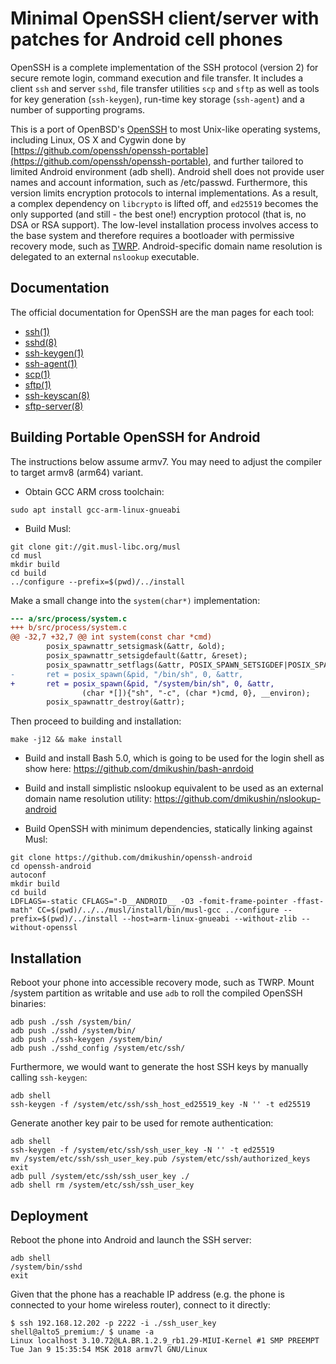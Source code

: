 # Minimal OpenSSH client/server with patches for Android cell phones

OpenSSH is a complete implementation of the SSH protocol (version 2) for secure remote login, command execution and file transfer. It includes a client ``ssh`` and server ``sshd``, file transfer utilities ``scp`` and ``sftp`` as well as tools for key generation (``ssh-keygen``), run-time key storage (``ssh-agent``) and a number of supporting programs.

This is a port of OpenBSD's [OpenSSH](https://openssh.com) to most Unix-like operating systems, including Linux, OS X and Cygwin done by [https://github.com/openssh/openssh-portable](https://github.com/openssh/openssh-portable), and further tailored to limited Android environment (adb shell). Android shell does not provide user names and account information, such as /etc/passwd. Furthermore, this version limits encryption protocols to internal implementations. As a result, a complex dependency on `libcrypto` is lifted off, and `ed25519` becomes the only supported (and still - the best one!) encryption protocol (that is, no DSA or RSA support). The low-level installation process involves access to the base system and therefore requires a bootloader with permissive recovery mode, such as [TWRP](https://github.com/TeamWin/Team-Win-Recovery-Project). Android-specific domain name resolution is delegated to an external `nslookup` executable.

## Documentation

The official documentation for OpenSSH are the man pages for each tool:

* [ssh(1)](https://man.openbsd.org/ssh.1)
* [sshd(8)](https://man.openbsd.org/sshd.8)
* [ssh-keygen(1)](https://man.openbsd.org/ssh-keygen.1)
* [ssh-agent(1)](https://man.openbsd.org/ssh-agent.1)
* [scp(1)](https://man.openbsd.org/scp.1)
* [sftp(1)](https://man.openbsd.org/sftp.1)
* [ssh-keyscan(8)](https://man.openbsd.org/ssh-keyscan.8)
* [sftp-server(8)](https://man.openbsd.org/sftp-server.8)

## Building Portable OpenSSH for Android

The instructions below assume armv7. You may need to adjust the compiler to target armv8 (arm64) variant.

* Obtain GCC ARM cross toolchain:

```
sudo apt install gcc-arm-linux-gnueabi
```

* Build Musl:

```
git clone git://git.musl-libc.org/musl
cd musl
mkdir build
cd build
../configure --prefix=$(pwd)/../install
```

Make a small change into the `system(char*)` implementation:


```patch
--- a/src/process/system.c
+++ b/src/process/system.c
@@ -32,7 +32,7 @@ int system(const char *cmd)
        posix_spawnattr_setsigmask(&attr, &old);
        posix_spawnattr_setsigdefault(&attr, &reset);
        posix_spawnattr_setflags(&attr, POSIX_SPAWN_SETSIGDEF|POSIX_SPAWN_SETSIGMASK);
-       ret = posix_spawn(&pid, "/bin/sh", 0, &attr,
+       ret = posix_spawn(&pid, "/system/bin/sh", 0, &attr,
                (char *[]){"sh", "-c", (char *)cmd, 0}, __environ);
        posix_spawnattr_destroy(&attr);

```

Then proceed to building and installation:

```
make -j12 && make install
```

* Build and install Bash 5.0, which is going to be used for the login shell as show here: https://github.com/dmikushin/bash-anrdoid

* Build and install simplistic nslookup equivalent to be used as an external domain name resolution utility: https://github.com/dmikushin/nslookup-android

* Build OpenSSH with minimum dependencies, statically linking against Musl:

```
git clone https://github.com/dmikushin/openssh-android
cd openssh-android
autoconf
mkdir build
cd build
LDFLAGS=-static CFLAGS="-D__ANDROID__ -O3 -fomit-frame-pointer -ffast-math" CC=$(pwd)/../../musl/install/bin/musl-gcc ../configure --prefix=$(pwd)/../install --host=arm-linux-gnueabi --without-zlib --without-openssl
```

## Installation

Reboot your phone into accessible recovery mode, such as TWRP. Mount /system partition as writable and use `adb` to roll the compiled OpenSSH binaries:

```
adb push ./ssh /system/bin/
adb push ./sshd /system/bin/
adb push ./ssh-keygen /system/bin/
adb push ./sshd_config /system/etc/ssh/
```

Furthermore, we would want to generate the host SSH keys by manually calling `ssh-keygen`:

```
adb shell
ssh-keygen -f /system/etc/ssh/ssh_host_ed25519_key -N '' -t ed25519
```

Generate another key pair to be used for remote authentication:

```
adb shell
ssh-keygen -f /system/etc/ssh/ssh_user_key -N '' -t ed25519
mv /system/etc/ssh/ssh_user_key.pub /system/etc/ssh/authorized_keys
exit
adb pull /system/etc/ssh/ssh_user_key ./
adb shell rm /system/etc/ssh/ssh_user_key
```

## Deployment

Reboot the phone into Android and launch the SSH server:

```
adb shell
/system/bin/sshd
exit
```

Given that the phone has a reachable IP address (e.g. the phone is connected to your home wireless router), connect to it directly:

```
$ ssh 192.168.12.202 -p 2222 -i ./ssh_user_key
shell@alto5_premium:/ $ uname -a
Linux localhost 3.10.72@LA.BR.1.2.9_rb1.29-MIUI-Kernel #1 SMP PREEMPT Tue Jan 9 15:35:54 MSK 2018 armv7l GNU/Linux
```

